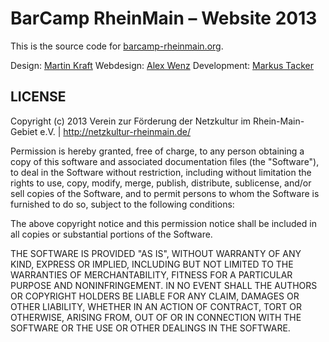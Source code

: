 # BarCamp RheinMain – Website 2013

This is the source code for [barcamp-rheinmain.org](http://barcamp-rheinmain.org/).

Design: [Martin Kraft](http://martinkraft.com/)
Webdesign: [Alex Wenz](http://alexwenz.de/)
Development: [Markus Tacker](http://coderbyheart.de)

## LICENSE

Copyright (c) 2013 Verein zur Förderung der Netzkultur im Rhein-Main-Gebiet e.V. | http://netzkultur-rheinmain.de/

Permission is hereby granted, free of charge, to any person obtaining a copy of this software and associated
documentation files (the "Software"), to deal in the Software without restriction, including without limitation
the rights to use, copy, modify, merge, publish, distribute, sublicense, and/or sell copies of the Software,
and to permit persons to whom the Software is furnished to do so, subject to the following conditions:

The above copyright notice and this permission notice shall be included in all copies or substantial portions of
the Software.

THE SOFTWARE IS PROVIDED "AS IS", WITHOUT WARRANTY OF ANY KIND, EXPRESS OR IMPLIED, INCLUDING BUT NOT LIMITED TO
THE WARRANTIES OF MERCHANTABILITY, FITNESS FOR A PARTICULAR PURPOSE AND NONINFRINGEMENT. IN NO EVENT SHALL THE
AUTHORS OR COPYRIGHT HOLDERS BE LIABLE FOR ANY CLAIM, DAMAGES OR OTHER LIABILITY, WHETHER IN AN ACTION OF CONTRACT,
TORT OR OTHERWISE, ARISING FROM, OUT OF OR IN CONNECTION WITH THE SOFTWARE OR THE USE OR OTHER DEALINGS IN THE SOFTWARE.
